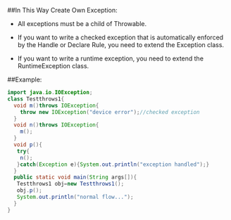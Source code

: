 ##In This Way Create Own Exception:
* All exceptions must be a child of Throwable.

* If you want to write a checked exception that is automatically enforced by the Handle or Declare Rule, you need to extend the Exception class.

* If you want to write a runtime exception, you need to extend the RuntimeException class.


##Example:
```java
import java.io.IOException;
class Testthrows1{
  void m()throws IOException{
    throw new IOException("device error");//checked exception
  }
  void n()throws IOException{
    m();
  }
  void p(){
   try{
    n();
   }catch(Exception e){System.out.println("exception handled");}
  }
  public static void main(String args[]){
   Testthrows1 obj=new Testthrows1();
   obj.p();
   System.out.println("normal flow...");
  }
}
```
